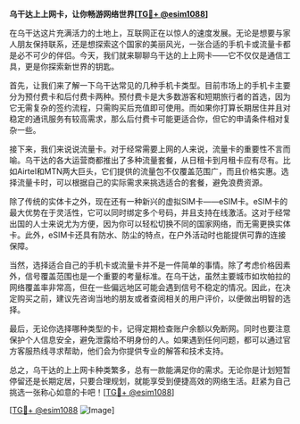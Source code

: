 **乌干达上上网卡，让你畅游网络世界[[TG💪+ @esim1088](https://t.me/s/esim1088)]**

在乌干达这片充满活力的土地上，互联网正在以惊人的速度发展。无论是想要与家人朋友保持联系，还是想探索这个国家的美丽风光，一张合适的手机卡或流量卡都是必不可少的伴侣。今天，我们就来聊聊乌干达的上上网卡——它不仅仅是通信工具，更是你探索新世界的钥匙。

首先，让我们来了解一下乌干达常见的几种手机卡类型。目前市场上的手机卡主要分为预付费卡和后付费卡两种。预付费卡是大多数游客和短期旅行者的首选，因为它无需复杂的签约流程，只需购买后充值即可使用。而如果你打算长期居住并且对稳定的通讯服务有较高需求，那么后付费卡可能更适合你，但它的申请条件相对复杂一些。

接下来，我们来说说流量卡。对于经常需要上网的人来说，流量卡的重要性不言而喻。乌干达的各大运营商都推出了多种流量套餐，从日租卡到月租卡应有尽有。比如Airtel和MTN两大巨头，它们提供的流量包不仅覆盖范围广，而且价格实惠。选择流量卡时，可以根据自己的实际需求来挑选适合的套餐，避免浪费资源。

除了传统的实体卡之外，现在还有一种新兴的虚拟SIM卡——eSIM卡。eSIM卡的最大优势在于灵活性，它可以同时绑定多个号码，并且支持在线激活。这对于经常出国的人士来说尤为方便，因为你可以轻松切换不同的国家网络，而无需更换实体卡。此外，eSIM卡还具有防水、防尘的特点，在户外活动时也能提供可靠的连接保障。

当然，选择适合自己的手机卡或流量卡并不是一件简单的事情。除了考虑价格因素外，信号覆盖范围也是一个重要的考量标准。在乌干达，虽然主要城市如坎帕拉的网络覆盖率非常高，但在一些偏远地区可能会遇到信号不稳定的情况。因此，在决定购买之前，建议先咨询当地的朋友或者查阅相关的用户评价，以便做出明智的选择。

最后，无论你选择哪种类型的卡，记得定期检查账户余额以免断网。同时也要注意保护个人信息安全，避免泄露给不明身份的人。如果遇到任何问题，都可以通过官方客服热线寻求帮助，他们会为你提供专业的解答和技术支持。

总之，乌干达的上上网卡种类繁多，总有一款能满足你的需求。无论你是计划短暂停留还是长期定居，只要合理规划，就能享受到便捷高效的网络生活。赶紧为自己挑选一张称心如意的卡吧！[[TG💪+ @esim1088](https://t.me/s/esim1088)]

[[TG💪+ @esim1088](https://t.me/s/esim1088) ![Image](https://i.postimg.cc/4NQfJmqS/Snipaste-2025-05-13-00-14-12.png)]
